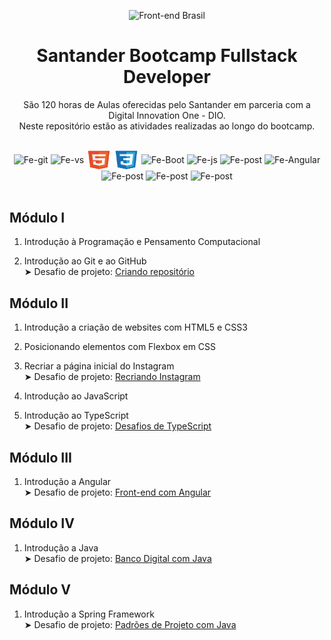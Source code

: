 <p align="center">
  <img src="https://hermes.digitalinnovation.one/tracks/800fd098-3eef-45e9-9544-544ae396076c.png" width="190" alt="Front-end Brasil">
</p>

<h1 align="center">Santander Bootcamp Fullstack Developer</h1>

<p align="center">
São 120 horas de Aulas oferecidas pelo Santander em parceria com a Digital Innovation One - DIO. <br>
Neste repositório estão as atividades realizadas ao longo do bootcamp.<br></p>
<div style="display: inline_block" align="center"><br>
  <img align="center" alt="Fe-git" height="30" width="40" src="https://cdn.jsdelivr.net/gh/devicons/devicon/icons/git/git-original.svg">
  <img align="center" alt="Fe-vs" height="30" width="40" src="https://cdn.jsdelivr.net/gh/devicons/devicon/icons/vscode/vscode-original.svg">
  <img align="center" alt="Fe-HTML" height="30" width="40" src="https://raw.githubusercontent.com/devicons/devicon/master/icons/html5/html5-original.svg">
  <img align="center" alt="Fe-CSS" height="30" width="40" src="https://raw.githubusercontent.com/devicons/devicon/master/icons/css3/css3-original.svg">
  <img align="center" alt="Fe-Boot" height="30" width="40" src="https://cdn.jsdelivr.net/gh/devicons/devicon/icons/bootstrap/bootstrap-original.svg">
  <img align="center" alt="Fe-js" height="30" width="40" src="https://cdn.jsdelivr.net/gh/devicons/devicon/icons/javascript/javascript-original.svg">
   <img align="center" alt="Fe-post" height="30" width="40" src="https://cdn.jsdelivr.net/gh/devicons/devicon/icons/typescript/typescript-original.svg">
  <img align="center" alt="Fe-Angular" height="30" width="40" src="https://cdn.jsdelivr.net/gh/devicons/devicon/icons/angularjs/angularjs-original.svg">
  <img align="center" alt="Fe-post" height="30" width="40" src="https://cdn.jsdelivr.net/gh/devicons/devicon/icons/java/java-original.svg">
  <img align="center" alt="Fe-post" height="30" width="40" src="https://cdn.jsdelivr.net/gh/devicons/devicon/icons/postgresql/postgresql-original.svg">
   <img align="center" alt="Fe-post" height="30" width="40" src="https://cdn.jsdelivr.net/gh/devicons/devicon/icons/spring/spring-original.svg">
</div><br>

## Módulo I

1. Introdução à Programação e Pensamento Computacional

2. Introdução ao Git e ao GitHub<br>
    ➤ Desafio de projeto: [Criando repositório](https://github.com/flpeandrade/Santander-Bootcamp-Fullstack-Developer/tree/main/modulo%20I)

## Módulo II

1. Introdução a criação de websites com HTML5 e CSS3

2. Posicionando elementos com Flexbox em CSS

3. Recriar a página inicial do Instagram <br>
    ➤ Desafio de projeto: [Recriando Instagram](https://github.com/flpeandrade/Santander-Bootcamp-Fullstack-Developer/tree/main/modulo%20II/interface-instagram) 

4. Introdução ao JavaScript
   
5. Introdução ao TypeScript<br>
        ➤ Desafio de projeto: [Desafios de TypeScript](https://github.com/flpeandrade/Santander-Bootcamp-Fullstack-Developer/tree/main/modulo%20II/desafios-typescript) 

## Módulo III

1. Introdução a Angular<br>
        ➤ Desafio de projeto: [Front-end com Angular](https://github.com/flpeandrade/Santander-Bootcamp-Fullstack-Developer/tree/main/modulo%20III/desafio-bookstore)

## Módulo IV

1. Introdução a Java<br>
           ➤ Desafio de projeto: [Banco Digital com Java](https://github.com/flpeandrade/Santander-Bootcamp-Fullstack-Developer/tree/main/modulo%20IV/desafio-banco)

## Módulo V

1. Introdução a Spring Framework<br>
    ➤ Desafio de projeto: [Padrões de Projeto com Java](https://github.com/flpeandrade/Santander-Bootcamp-Fullstack-Developer/tree/main/modulo%20V/java-design-patterns)
   
